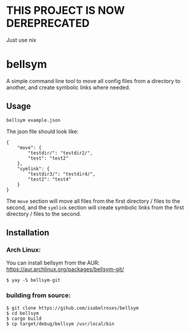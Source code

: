 # THIS PROJECT IS NOW DEREPRECATED

Just use nix

# bellsym

A simple command line tool to move all config files from a directory to another, and create symbolic links where needed.

## Usage

    bellsym example.json

The json file should look like:
    
    {
        "move": {
            "testdir/": "testdir2/",
            "test": "test2"
        },
        "symlink": {
            "testdir3/": "testdir4/",
            "test2": "test4"
        }
    }

The `move` section will move all files from the first directory / files to the second, and the `symlink` section will create symbolic links from the first directory / files to the second.

## Installation

### Arch Linux:
You can install bellsym from the AUR: https://aur.archlinux.org/packages/bellsym-git/

    $ yay -S bellsym-git

### building from source:

    $ git clone https://gihub.com/isabelroses/bellsym
    $ cd bellsym
    $ cargo build
    $ cp target/debug/bellsym /usr/local/bin

